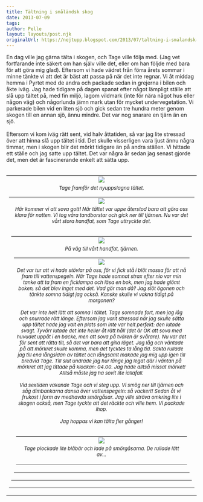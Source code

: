 ```yaml
---
title: Tältning i småländsk skog
date: 2013-07-09
tags: 	
author: Pelle
layout: layouts/post.njk
originalUrl: https://nejtupp.blogspot.com/2013/07/taltning-i-smalandsk-skog.html
---
```


<div class="separator" style="clear: both;">En dag ville jag gärna tälta i skogen, och Tage ville följa med. (Jag vet fortfarande inte säkert om han själv ville det, eller om han följde med bara för att göra mig glad). Eftersom vi hade vädret från förra årets sommar i minne tänkte vi att det är bäst att passa på när det inte regnar. Vi åt middag hemma i Pyrtet med de andra och packade sedan in grejerna i bilen och åkte iväg. Jag hade tidigare på dagen spanat efter något lämpligt ställe att slå upp tältet på, med fin miljö, lagom vildmark (inte för nära något hus eller någon väg) och någorlunda jämn mark utan för mycket undervegetation. Vi parkerade bilen vid en liten sjö och gick sedan tre hundra meter genom skogen till en annan sjö, ännu mindre. Det var nog snarare en tjärn än en sjö.</div><div class="separator" style="clear: both;"><br></div><div class="separator" style="clear: both;">Eftersom vi kom iväg rätt sent, vid halv åttatiden, så var jag lite stressad över att hinna slå upp tältet i tid. Det skulle visserligen vara ljust ännu några timmar, men i skogen blir det mörkt tidigare än på andra ställen. Vi hittade ett ställe och jag satte upp tältet. Det var några år sedan jag senast gjorde det, men det är fascinerande enkelt att sätta upp.</div><br><table cellpadding="0" cellspacing="0" class="tr-caption-container" style="float: right; margin-left: 1em; text-align: right;"><tbody><tr><td style="text-align: center;"><img src="../../../../img/Pyrtet+-+ta%CC%88ltning-PERK6568.jpg"></td></tr><tr><td class="tr-caption" style="font-size: 13px; text-align: center;"><i>Tage framför det nyuppslagna tältet.</figcaption>
</figure><table align="center" cellpadding="0" cellspacing="0" class="tr-caption-container" style="margin-left: auto; margin-right: auto; text-align: center;"><tbody><tr><td><img src="../../../../img/Pyrtet+-+ta%CC%88ltning-PERK6566.jpg"></td></tr><tr><td class="tr-caption" style="font-size: 13px;"><i>Här kommer vi att sova gott!</figcaption>
</figure>När tältet var uppe återstod bara att göra oss klara för natten. Vi tog våra tandborstar och gick ner till tjärnen. Nu var det vårt stora handfat, som Tage uttryckte det.<br><br><table align="center" cellpadding="0" cellspacing="0" class="tr-caption-container" style="margin-left: auto; margin-right: auto; text-align: center;"><tbody><tr><td><img src="../../../../img/Pyrtet+-+ta%CC%88ltning-PERK6574.jpg"></td></tr><tr><td class="tr-caption" style="font-size: 13px;"><i>På väg till vårt handfat, tjärnen.</figcaption>
</figure><table align="center" cellpadding="0" cellspacing="0" class="tr-caption-container" style="margin-left: auto; margin-right: auto; text-align: center;"><tbody><tr><td><img src="../../../../img/Pyrtet+-+ta%CC%88ltning-PERK6580.jpg"></td></tr><tr><td class="tr-caption" style="font-size: 13px;"><i>Det var tur att vi hade stövlar på oss, för vi fick stå i blöt mossa för att nå fram till vattenspegeln.</figcaption>
</figure>När Tage hade somnat strax efter nio var min tanke att ta fram en ficklampa och läsa en bok, men jag hade glömt boken, så det blev inget med det. Vad gör man då? Jag slöt ögonen och tänkte somna tidigt jag också. Kanske skulle vi vakna tidigt på morgonen?<br><br>Det var inte helt lätt att somna i tältet. Tage somnade fort, men jag låg och snurrade rätt länge. Eftersom jag varit stressad när jag skulle sätta upp tältet hade jag valt en plats som inte var helt perfekt: den lutade svagt. Tyvärr lutade det inte heller åt rätt håll (det är OK att sova med huvudet uppåt i en backe, men att sova på tvären är svårare). Nu var det för sent att rätta till, så det var bara att gilla läget. Jag låg och väntade på att mörkret skulle komma, men det tycktes ta lång tid. Sakta rullade jag till ena långsidan av tältet och långsamt makade jag mig upp igen till bredvid Tage. Till slut undrade jag hur länge jag legat där i väntan på mörkret att jag tittade på klockan: 04.00. Jag hade alltså missat mörket! Alltså måste jag ha sovit lite iallafall.<br><br>Vid sextiden vakande Tage och vi steg upp. Vi smög ner till tjärnen och såg dimbankarna dansa över vattenspegeln: så vackert! Sedan åt vi frukost i form av medhavda smörgåsar. Jag ville ströva omkring lite i skogen också, men Tage tyckte att det räckte och ville hem. Vi packade ihop.<br><br>Jag hoppas vi kan tälta fler gånger!<br><br><table align="center" cellpadding="0" cellspacing="0" class="tr-caption-container" style="margin-left: auto; margin-right: auto; text-align: center;"><tbody><tr><td><img src="../../../../img/Pyrtet+-+ta%CC%88ltning-PERK6601.jpg"></td></tr><tr><td class="tr-caption" style="font-size: 13px;"><i>Tage plockade lite blåbär och lade på smörgåsarna. De rullade lätt av...</figcaption>
</figure><div class="separator" style="clear: both; text-align: center;"><br></div>
